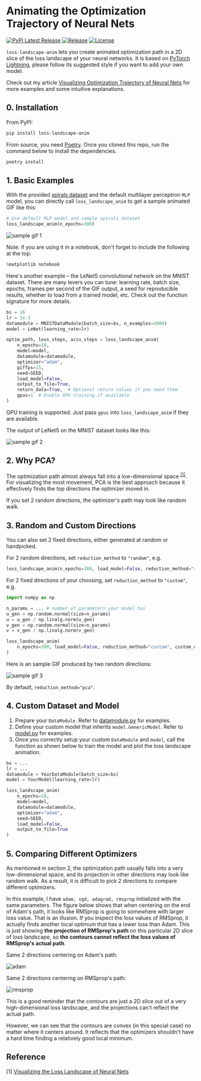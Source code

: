 # Animating the Optimization Trajectory of Neural Nets

[![PyPi Latest Release](https://img.shields.io/pypi/v/loss-landscape-anim)](https://pypi.org/project/loss-landscape-anim/)
[![Release](https://img.shields.io/github/v/release/logancyang/loss-landscape-anim.svg)](https://github.com/logancyang/loss-landscape-anim/releases)
[![License](https://img.shields.io/badge/License-MIT-blue.svg)](./LICENSE)

`loss-landscape-anim` lets you create animated optimization path in a 2D slice of the loss landscape of your neural networks. It is based on [PyTorch Lightning](https://github.com/PyTorchLightning/pytorch-lightning), please follow its suggested style if you want to add your own model.

Check out my article [Visualizing Optimization Trajectory of Neural Nets](https://towardsdatascience.com/from-animation-to-intuition-visualizing-optimization-trajectory-in-neural-nets-726e43a08d85?sk=dae85760fb921ecacddbe1af903e3c69) for more examples and some intuitive explanations.

## 0. Installation

From PyPI:

```sh
pip install loss-landscape-anim
```

From source, you need [Poetry](https://python-poetry.org/docs/#installation). Once you cloned this repo, run the command below to install the dependencies.

```sh
poetry install
```

## 1. Basic Examples

With the provided [spirals dataset](https://github.com/logancyang/loss-landscape-anim/blob/master/sample_images/spirals-dataset.png) and the default multilayer perceptron `MLP` model, you can directly call `loss_landscape_anim` to get a sample animated GIF like this:

```py
# Use default MLP model and sample spirals dataset
loss_landscape_anim(n_epochs=300)
```

<img src="./sample_images/sample_mlp_2l_50n.gif" alt="sample gif 1" title="MLP with two 50-node hidden layers on the Spirals dataset, PCA" align="middle"/>

Note: if you are using it in a notebook, don't forget to include the following at the top:

```py
%matplotlib notebook
```

Here's another example – the LeNet5 convolutional network on the MNIST dataset. There are many levers you can tune: learning rate, batch size, epochs, frames per second of the GIF output, a seed for reproducible results, whether to load from a trained model, etc. Check out the function signature for more details.

```py
bs = 16
lr = 1e-3
datamodule = MNISTDataModule(batch_size=bs, n_examples=3000)
model = LeNet(learning_rate=lr)

optim_path, loss_steps, accu_steps = loss_landscape_anim(
    n_epochs=10,
    model=model,
    datamodule=datamodule,
    optimizer="adam",
    giffps=15,
    seed=SEED,
    load_model=False,
    output_to_file=True,
    return_data=True,  # Optional return values if you need them
    gpus=1  # Enable GPU training if available
)
```

GPU training is supported. Just pass `gpus` into `loss_landscape_anim` if they are available.

The output of LeNet5 on the MNIST dataset looks like this:

<img src="./sample_images/lenet-1e-3.gif" alt="sample gif 2" title="LeNet5 on the MNIST dataset, PCA" align="middle"/>

## 2. Why PCA?

The optimization path almost always fall into a low-dimensional space <sup>[[1]](#reference)</sup>. For visualizing the most movement, PCA is the best approach because it effectively finds the top directions the optimizer moved in.

If you set 2 random directions, the optimizer's path may look like random walk.


## 3. Random and Custom Directions

You can also set 2 fixed directions, either generated at random or handpicked.

For 2 random directions, set `reduction_method` to `"random"`, e.g.

```py
loss_landscape_anim(n_epochs=300, load_model=False, reduction_method="random")
```

For 2 fixed directions of your choosing, set `reduction_method` to `"custom"`, e.g.

```py
import numpy as np

n_params = ... # number of parameters your model has
u_gen = np.random.normal(size=n_params)
u = u_gen / np.linalg.norm(u_gen)
v_gen = np.random.normal(size=n_params)
v = v_gen / np.linalg.norm(v_gen)

loss_landscape_anim(
    n_epochs=300, load_model=False, reduction_method="custom", custom_directions=(u, v)
)
```

Here is an sample GIF produced by two random directions:

<img src="./sample_images/random_directions.gif" alt="sample gif 3" title="MLP with 1 50-node hidden layer on the Spirals dataset, random directions" align="middle"/>

By default, `reduction_method="pca"`.

## 4. Custom Dataset and Model

1. Prepare your `DataModule`. Refer to [datamodule.py](https://github.com/logancyang/loss-landscape-anim/blob/master/loss_landscape_anim/datamodule.py) for examples.
2. Define your custom model that inherits `model.GenericModel`. Refer to [model.py](https://github.com/logancyang/loss-landscape-anim/blob/master/loss_landscape_anim/model.py) for examples.
3. Once you correctly setup your custom `DataModule` and `model`, call the function as shown below to train the model and plot the loss landscape animation.

```py
bs = ...
lr = ...
datamodule = YourDataModule(batch_size=bs)
model = YourModel(learning_rate=lr)

loss_landscape_anim(
    n_epochs=10,
    model=model,
    datamodule=datamodule,
    optimizer="adam",
    seed=SEED,
    load_model=False,
    output_to_file=True
)
```

## 5. Comparing Different Optimizers

As mentioned in section 2, the optimization path usually falls into a very low-dimensional space, and its projection in other directions may look like random walk. As a result, it is difficult to pick 2 directions to compare different optimizers.

In this example, I have `adam, sgd, adagrad, rmsprop` initialized with the same parameters. The figure below shows that when centering on the end of Adam's path, it looks like RMSprop is going to somewhere with larger loss value. That is an illusion. If you inspect the loss values of RMSprop, it actually finds another local optimum that has a lower loss than Adam. This is just showing **the projection of RMSprop's path** on this particular 2D slice of loss landscape, so **the contours cannot reflect the loss values of RMSprop's actual path**.

Same 2 directions centering on Adam's path:

<img src="./sample_images/adam_paths.gif" alt="adam" title="Fixed directions centering on Adam's path" align="middle"/>

Same 2 directions centering on RMSprop's path:

<img src="./sample_images/rmsprop_paths.gif" alt="rmsprop" title="Fixed directions centering on RMSprop's path" align="middle"/>

This is a good reminder that the contours are just a 2D slice out of a very high-dimensional loss landscape, and the projections can't reflect the actual path.

However, we can see that the contours are convex (in this special case) no matter where it centers around. It reflects that the optimizers shouldn't have a hard time finding a relatively good local minimum.

## Reference

[1] [Visualizing the Loss Landscape of Neural Nets](https://arxiv.org/abs/1712.09913v3)
